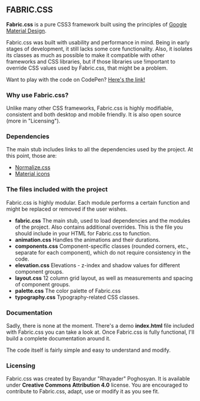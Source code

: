 ## FABRIC.CSS

**Fabric.css** is a pure CSS3 framework built using the principles of [Google Material Design](https://material.io).

Fabric.css was built with usability and performance in mind. Being in early stages of development, it still lacks some core functionality. Also, it isolates its classes as much as possible to make it compatible with other frameworks and CSS libraries, but if those libraries use !important to override CSS values used by Fabric.css, that might be a problem.

Want to play with the code on CodePen? [Here's the link!](https://codepen.io/songoffall/project/editor/DGREEB)

### Why use Fabric.css?

Unlike many other CSS frameworks, Fabric.css is highly modifiable, consistent and both desktop and mobile friendly. It is also open source (more in "Licensing").

### Dependencies

The main stub includes links to all the dependencies used by the project. At this point, those are:
- [Normalize.css](https://necolas.github.io/normalize.css/)
- [Material icons](https://material.io/icons/)

### The files included with the project
Fabric.css is highly modular. Each module performs a certain function and might be replaced or removed if the user wishes.
- **fabric.css**
The main stub, used to load dependencies and the modules of the project. Also contains additional overrides. This is the file you should include in your HTML for Fabric.css to function.
- **animation.css**
Handles the animations and their durations.
- **components.css**
Component-specific classes (rounded corners, etc., separate for each component), which do not require consistency in the code.
- **elevation.css**
Elevations - z-index and shadow values for different component groups.
- **layout.css**
12 column grid layout, as well as measurements and spacing of component groups.
- **palette.css**
The color palette of Fabric.css
- **typography.css**
Typography-related CSS classes.

### Documentation

Sadly, there is none at the moment. There's a demo **index.html** file included with Fabric.css you can take a look at. Once Fabric.css is fully functional, I'll build a complete documentation around it.

The code itself is fairly simple and easy to understand and modify.

### Licensing

Fabric.css was created by Bayandur "Rhayader" Poghosyan. It is available under **Creative Commons Attribution 4.0** license. You are encouraged to contribute to Fabric.css, adapt, use or modify it as you see fit.
